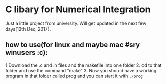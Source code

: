 # C libary for Numerical Integration

Just a little project from university. Will get updated in the next few days(12th Dec, 2017).

## how to use(for linux and maybe mac #sry winusers :c):

1.Download the .c and .h files and the makefile into one folder
2. cd to that folder and use the command "make"
3. Now you should have a working program in that folder called prog and you can start it with ```./prog```
